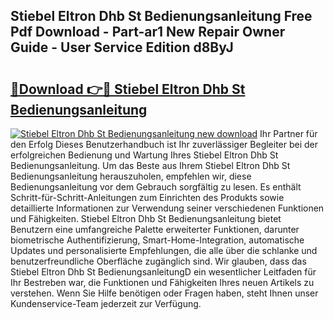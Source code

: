 ## Stiebel Eltron Dhb St Bedienungsanleitung Free Pdf Download - Part-ar1 New Repair Owner Guide - User Service Edition d8ByJ

# <h2><a href="http://df5mnu.blite.top/?on=Stiebel+Eltron+Dhb+St+Bedienungsanleitung">🔗Download 👉🔴 Stiebel Eltron Dhb St Bedienungsanleitung</a></h2>

[![Stiebel Eltron Dhb St Bedienungsanleitung new download](https://i.imgur.com/lujVjoI.png)](http://df5mnu.blite.top/?on=Stiebel+Eltron+Dhb+St+Bedienungsanleitung)
Ihr Partner für den Erfolg Dieses Benutzerhandbuch ist Ihr zuverlässiger Begleiter bei der erfolgreichen Bedienung und Wartung Ihres Stiebel Eltron Dhb St Bedienungsanleitung. Um das Beste aus Ihrem Stiebel Eltron Dhb St Bedienungsanleitung herauszuholen, empfehlen wir, diese Bedienungsanleitung vor dem Gebrauch sorgfältig zu lesen. Es enthält Schritt-für-Schritt-Anleitungen zum Einrichten des Produkts sowie detaillierte Informationen zur Verwendung seiner verschiedenen Funktionen und Fähigkeiten. Stiebel Eltron Dhb St Bedienungsanleitung bietet Benutzern eine umfangreiche Palette erweiterter Funktionen, darunter biometrische Authentifizierung, Smart-Home-Integration, automatische Updates und personalisierte Empfehlungen, die alle über die schlanke und benutzerfreundliche Oberfläche zugänglich sind. Wir glauben, dass das Stiebel Eltron Dhb St BedienungsanleitungD ein wesentlicher Leitfaden für Ihr Bestreben war, die Funktionen und Fähigkeiten Ihres neuen Artikels zu verstehen. Wenn Sie Hilfe benötigen oder Fragen haben, steht Ihnen unser Kundenservice-Team jederzeit zur Verfügung.
